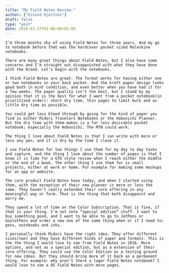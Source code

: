 ```yaml
---
title: "My Field Notes Review."
author: ["Eivind Hjertnes"]
draft: false
type: "post"
date: 2016-01-27T01:00:00+01:00
---
```


<div class="HTML">
  <div></div>

<p>

</div>

```text
I’m three months shy of using Field Notes for three years. And my go to notebook before that was the hardcover pocket sized Moleskine notebooks.
```

<div class="HTML">
  <div></div>

</p>

</div>

<div class="HTML">
  <div></div>

<p>

</div>

```text
There are many great things about Field Notes, but I also have some concerns and I’m straight out disappointed with what they have done with the brand. Let’s begin with the notebooks.
```

<div class="HTML">
  <div></div>

</p>

</div>

<div class="HTML">
  <div></div>

<p>

</div>

```text
I think Field Notes are great. The format works for having either one or two notebooks in your back pocket. And the kraft paper design looks good both in mint condition, and even better when you have had it for a few weeks. The paper quality isn’t the best, but I stand by my opinion that it is the best for what I want from a pocket notebook(in prioritised order): short dry time, thin pages to limit bulk and as little dry time as possible.
```

<div class="HTML">
  <div></div>

</p>

</div>

<div class="HTML">
  <div></div>

<p>

</div>

```text
You could get less bleed through by going for the kind of paper you find in either Midori Travelers Notebooks or the Hobonichi Planner. But the dry time with them makes is a far less desirable pocket notebook; especially the Hobonichi. The MTN could work.
```

<div class="HTML">
  <div></div>

</p>

</div>

<div class="HTML">
  <div></div>

<p>

</div>

```text
The thing I love about Field Notes is that I can write with more or less any pen, and it is dry by the time I close it.
```

<div class="HTML">
  <div></div>

</p>

</div>

<div class="HTML">
  <div></div>

<p>

</div>

```text
I use Field Notes for two things I use them for my day to day tasks and capture, and the thing I love about the number of pages is that I know it is time for a GTD style review when I reach either the middle or the end of a book. The other thing I use them for is small projects, either at work or home. For example for making some mockups for an app or website.
```

<div class="HTML">
  <div></div>

</p>

</div>

<div class="HTML">
  <div></div>

<p>

</div>

```text
The core product Field Notes have today, and when I started using them, with the exception of their new planner is more or less the same. They haven’t really extended their core offering in any meaningful way or form. That is the thing that both disappoint and worry me.
```

<div class="HTML">
  <div></div>

</p>

</div>

<div class="HTML">
  <div></div>

<p>

</div>

```text
They spend a lot of time on the Color Subscription. That is fine, if that is your thing. I’m not into “special edition” stuff. I want to buy something good, and I want to be able to go to JetPens or GouletPens and order a new one of the same thing when or if I need to: pens, notebooks and inks.
```

<div class="HTML">
  <div></div>

</p>

</div>

<div class="HTML">
  <div></div>

<p>

</div>

```text
I personally think Midori have the right idea. They offer different sizes(two) and they have different kinds of paper and formats. This is the the thing I would love to see from Field Notes in 2016. More options, and not as a special edition, but as a extension of their core offering. They could use the Color Edition as a testing ground for new ideas. But they should bring more of it back as a permanent thing. For example: why aren’t there a lager Field Notes notebook? I would love to see a A5 Field Notes with more pages.
```

<div class="HTML">
  <div></div>

</p>

</div>
